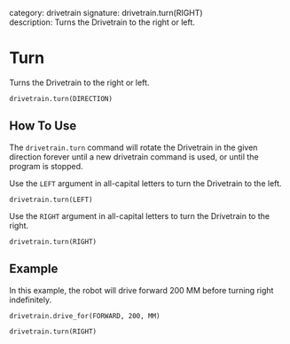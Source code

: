 category: drivetrain 
signature: drivetrain.turn(RIGHT)  
description: Turns the Drivetrain to the right or left.  

# Turn

Turns the Drivetrain to the right or left.

```don
drivetrain.turn(DIRECTION)
```

## How To Use

The `drivetrain.turn` command will rotate the Drivetrain in the given direction forever until a new drivetrain command is used, or until the program is stopped.

Use the `LEFT` argument in all-capital letters to turn the Drivetrain to the left.

```don
drivetrain.turn(LEFT)
```

Use the `RIGHT` argument in all-capital letters to turn the Drivetrain to the right.

```don
drivetrain.turn(RIGHT)
```

## Example

In this example, the robot will drive forward 200 MM before turning right indefinitely.

```don
drivetrain.drive_for(FORWARD, 200, MM)

drivetrain.turn(RIGHT)
```

<advanced>
</advanced>
